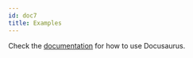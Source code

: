 ```yaml
---
id: doc7
title: Examples
---
```


Check the [documentation](https://docusaurus.io) for how to use Docusaurus.
